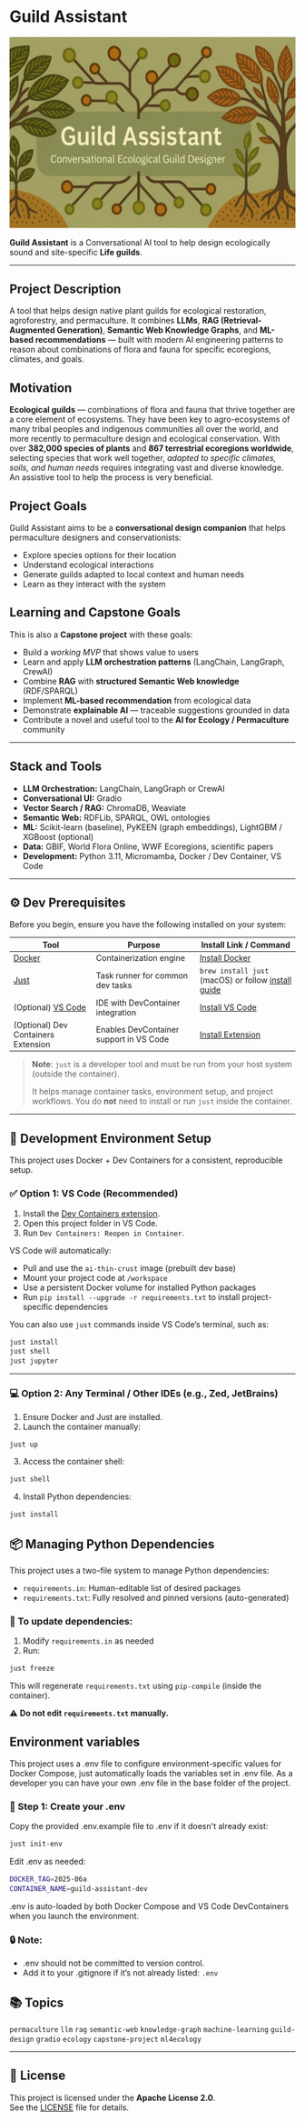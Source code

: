 # Guild Assistant

<p align="center">
  <img src="assets/banner.png" alt="Guild Assistant — Conversational Ecological Guild Designer" />
</p>

**Guild Assistant** is a Conversational AI tool to help design ecologically sound and site-specific **Life guilds**.

---

## Project Description

A tool that helps design native plant guilds for ecological restoration, agroforestry, and permaculture. It combines **LLMs**, **RAG (Retrieval-Augmented Generation)**, **Semantic Web Knowledge Graphs**, and **ML-based recommendations** — built with modern AI engineering patterns to reason about combinations of flora and fauna for specific ecoregions, climates, and goals.

## Motivation

**Ecological guilds** — combinations of flora and fauna that thrive together are a core element of ecosystems. They have been key to agro-ecosystems of many tribal peoples and indigenous communities all over the world, and more recently to permaculture design and ecological conservation. With over **382,000 species of plants** and **867 terrestrial ecoregions worldwide**, selecting species that work well together, *adapted to specific climates, soils, and human needs* requires integrating vast and diverse knowledge. An assistive tool to help the process is very beneficial.

## Project Goals

Guild Assistant aims to be a **conversational design companion** that helps permaculture designers and conservationists:
- Explore species options for their location
- Understand ecological interactions
- Generate guilds adapted to local context and human needs
- Learn as they interact with the system

## Learning and Capstone Goals

This is also a **Capstone project** with these goals:
- Build a *working MVP* that shows value to users
- Learn and apply **LLM orchestration patterns** (LangChain, LangGraph, CrewAI)
- Combine **RAG** with **structured Semantic Web knowledge** (RDF/SPARQL)
- Implement **ML-based recommendation** from ecological data
- Demonstrate **explainable AI** — traceable suggestions grounded in data
- Contribute a novel and useful tool to the **AI for Ecology / Permaculture** community

---

## Stack and Tools

- **LLM Orchestration:** LangChain, LangGraph or CrewAI
- **Conversational UI:** Gradio
- **Vector Search / RAG:** ChromaDB, Weaviate
- **Semantic Web:** RDFLib, SPARQL, OWL ontologies
- **ML:** Scikit-learn (baseline), PyKEEN (graph embeddings), LightGBM / XGBoost (optional)
- **Data:** GBIF, World Flora Online, WWF Ecoregions, scientific papers
- **Development:** Python 3.11, Micromamba, Docker / Dev Container, VS Code

---

## ⚙️ Dev Prerequisites

Before you begin, ensure you have the following installed on your system:

| Tool          | Purpose                               | Install Link / Command                          |
|---------------|----------------------------------------|--------------------------------------------------|
| [Docker](https://www.docker.com/) | Containerization engine              | [Install Docker](https://docs.docker.com/get-docker/) |
| [Just](https://github.com/casey/just) | Task runner for common dev tasks    | `brew install just` (macOS) or follow [install guide](https://github.com/casey/just#installation) |
| (Optional) [VS Code](https://code.visualstudio.com/) | IDE with DevContainer integration  | [Install VS Code](https://code.visualstudio.com/) |
| (Optional) Dev Containers Extension | Enables DevContainer support in VS Code | [Install Extension](https://marketplace.visualstudio.com/items?itemName=ms-vscode-remote.remote-containers) |

> **Note**: `just` is a developer tool and must be run from your host system (outside the container).
> 
> It helps manage container tasks, environment setup, and project workflows. You do **not** need to install or run `just` inside the container.

---

## 🚀 Development Environment Setup

This project uses Docker + Dev Containers for a consistent, reproducible setup.

### ✅ Option 1: VS Code (Recommended)

1. Install the [Dev Containers extension](https://marketplace.visualstudio.com/items?itemName=ms-vscode-remote.remote-containers).
2. Open this project folder in VS Code.
3. Run `Dev Containers: Reopen in Container`.

VS Code will automatically:
- Pull and use the `ai-thin-crust` image (prebuilt dev base)
- Mount your project code at `/workspace`
- Use a persistent Docker volume for installed Python packages
- Run `pip install --upgrade -r requirements.txt` to install project-specific dependencies

You can also use `just` commands inside VS Code’s terminal, such as:

```bash
just install
just shell
just jupyter
```

---

### 💻 Option 2: Any Terminal / Other IDEs (e.g., Zed, JetBrains)

1. Ensure Docker and Just are installed.
2. Launch the container manually:

```bash
just up
```

3. Access the container shell:

```bash
just shell
```

4. Install Python dependencies:

```bash
just install
```

## 📦 Managing Python Dependencies

This project uses a two-file system to manage Python dependencies:

- `requirements.in`: Human-editable list of desired packages
- `requirements.txt`: Fully resolved and pinned versions (auto-generated)

### 🔄 To update dependencies:

1. Modify `requirements.in` as needed
2. Run:

```bash
just freeze
```

This will regenerate `requirements.txt` using `pip-compile` (inside the container).

⚠️ **Do not edit `requirements.txt` manually.**

## Environment variables

This project uses a .env file to configure environment-specific values for Docker Compose, just automatically loads the variables set in .env file. As a developer you can have your own .env file in the base folder of the project.

### 🔹 Step 1: Create your .env

Copy the provided .env.example file to .env if it doesn't already exist:
```bash
just init-env
```
Edit .env as needed:
```bash
DOCKER_TAG=2025-06a
CONTAINER_NAME=guild-assistant-dev
```
.env is auto-loaded by both Docker Compose and VS Code DevContainers when you launch the environment.

### 🔒 Note:

- .env should not be committed to version control.
-	Add it to your .gitignore if it’s not already listed: ```.env```

## 📚 Topics

`permaculture` `llm` `rag` `semantic-web` `knowledge-graph` `machine-learning` `guild-design` `gradio` `ecology` `capstone-project` `ml4ecology`

---

## 📄 License

This project is licensed under the **Apache License 2.0**.  
See the [LICENSE](LICENSE) file for details.
